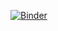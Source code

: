 [![Binder](https://mybinder.org/badge_logo.svg)](https://mybinder.org/v2/gh/Guzlej/fluctuation/HEAD?filepath=fluctuation.ipynb)
